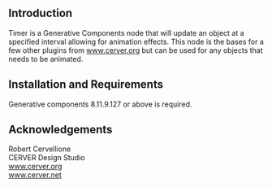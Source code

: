 Introduction
------------

Timer is a Generative Components node that will update an object at a specified interval allowing for animation effects. This node is the bases for a few other plugins from www.cerver.org but can be used for any objects that needs to be animated. 


Installation and Requirements <a id="install" />
-----------------------------

Generative components 8.11.9.127 or above is required.


Acknowledgements <a id="acknowledgements" />
----------------

Robert Cervellione  
CERVER Design Studio  
www.cerver.org  
www.cerver.net  